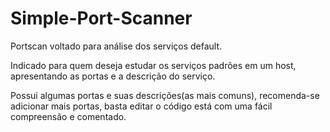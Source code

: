 # Simple-Port-Scanner
Portscan voltado para análise dos serviços default.

Indicado para quem deseja estudar os serviços padrões em um host, apresentando as portas e a descrição do serviço.

Possui algumas portas e suas descrições(as mais comuns), recomenda-se adicionar mais portas, basta editar o código está com uma fácil compreensão e comentado.
